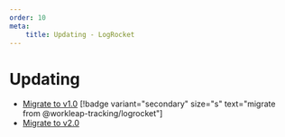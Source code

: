 ```yaml
---
order: 10
meta:
    title: Updating - LogRocket
---
```


# Updating

- [Migrate to v1.0](./migrate-to-v1.0.md) [!badge variant="secondary" size="s" text="migrate from @workleap-tracking/logrocket"]
- [Migrate to v2.0](./migrate-to-v2.0.md)
